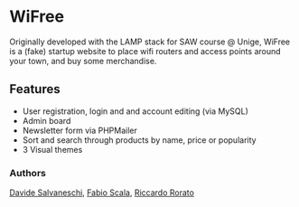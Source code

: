 # WiFree
Originally developed with the LAMP stack for SAW course @ Unige, WiFree is a (fake) startup website to place wifi routers and access points around your town, and buy some merchandise.
## Features
- User registration, login and and account editing (via MySQL)
- Admin board
- Newsletter form via PHPMailer
- Sort and search through products by name, price or popularity
- 3 Visual themes
### Authors
[Davide Salvaneschi](https://github.com/DavideSalvaneschi),
[Fabio Scala](https://github.com/Phabivs),
[Riccardo Rorato](https://github.com/rikyeahh)
